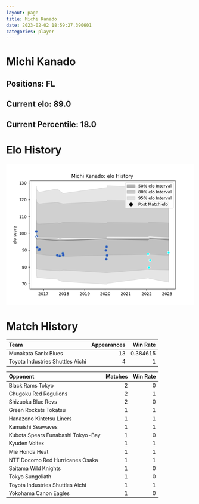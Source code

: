 ```yaml
---  
layout: page  
title: Michi Kanado  
date: 2023-02-02 18:59:27.390601  
categories: player  
---
```

# Michi Kanado

## Positions: FL

## Current elo: 89.0

## Current Percentile: 18.0

# Elo History


![elo history](history_MichiKanado.png)
# Match History


| Team                             |   Appearances |   Win Rate |
|:---------------------------------|--------------:|-----------:|
| Munakata Sanix Blues             |            13 |   0.384615 |
| Toyota Industries Shuttles Aichi |             4 |   1        |

| Opponent                          |   Matches |   Win Rate |
|:----------------------------------|----------:|-----------:|
| Black Rams Tokyo                  |         2 |          0 |
| Chugoku Red Regulions             |         2 |          1 |
| Shizuoka Blue Revs                |         2 |          0 |
| Green Rockets Tokatsu             |         1 |          1 |
| Hanazono Kintetsu Liners          |         1 |          1 |
| Kamaishi Seawaves                 |         1 |          1 |
| Kubota Spears Funabashi Tokyo-Bay |         1 |          0 |
| Kyuden Voltex                     |         1 |          1 |
| Mie Honda Heat                    |         1 |          1 |
| NTT Docomo Red Hurricanes Osaka   |         1 |          1 |
| Saitama Wild Knights              |         1 |          0 |
| Tokyo Sungoliath                  |         1 |          0 |
| Toyota Industries Shuttles Aichi  |         1 |          1 |
| Yokohama Canon Eagles             |         1 |          0 |